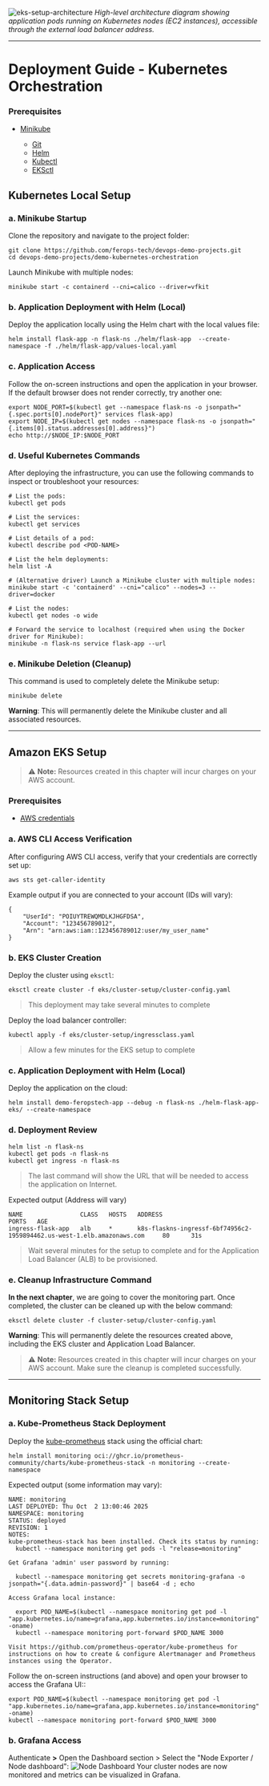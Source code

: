 ![eks-setup-architecture](../resources/eks-setup-architecture.png)
*High-level architecture diagram showing application pods running on Kubernetes nodes (EC2 instances), accessible through the external load balancer address.*

---

# Deployment Guide - Kubernetes Orchestration

### Prerequisites
- [Minikube](https://minikube.sigs.k8s.io/docs/start/)

  - [Git](https://git-scm.com/downloads)
  - [Helm](https://helm.sh/docs/intro/install/)
  - [Kubectl](https://kubernetes.io/docs/tasks/tools/)
  - [EKSctl](https://docs.aws.amazon.com/eks/latest/userguide/install-kubectl.html#eksctl-install-update)



## Kubernetes Local Setup

### a. Minikube Startup

Clone the repository and navigate to the project folder:
```shell
git clone https://github.com/ferops-tech/devops-demo-projects.git
cd devops-demo-projects/demo-kubernetes-orchestration
```

Launch Minikube with multiple nodes:
```shell
minikube start -c containerd --cni=calico --driver=vfkit
```

### b. Application Deployment with Helm (Local)

Deploy the application locally using the Helm chart with the local values file:
```shell
helm install flask-app -n flask-ns ./helm/flask-app  --create-namespace -f ./helm/flask-app/values-local.yaml
```

### c. Application Access
Follow the on-screen instructions and open the application in your browser. If the default browser does not render correctly, try another one:
```shell
export NODE_PORT=$(kubectl get --namespace flask-ns -o jsonpath="{.spec.ports[0].nodePort}" services flask-app)
export NODE_IP=$(kubectl get nodes --namespace flask-ns -o jsonpath="{.items[0].status.addresses[0].address}")
echo http://$NODE_IP:$NODE_PORT
```

### d. Useful Kubernetes Commands

After deploying the infrastructure, you can use the following commands to inspect or troubleshoot your resources:
```shell
# List the pods:
kubectl get pods

# List the services:
kubectl get services

# List details of a pod:
kubectl describe pod <POD-NAME>

# List the helm deployments:
helm list -A

# (Alternative driver) Launch a Minikube cluster with multiple nodes:
minikube start -c 'containerd' --cni="calico" --nodes=3 --driver=docker

# List the nodes:
kubectl get nodes -o wide

# Forward the service to localhost (required when using the Docker driver for Minikube):
minikube -n flask-ns service flask-app --url

```

### e. Minikube Deletion (Cleanup)
This command is used to completely delete the Minikube setup:
```shell
minikube delete
```
**Warning**: This will permanently delete the Minikube cluster and all associated resources.


---


## Amazon EKS Setup
> ⚠️ **Note:** Resources created in this chapter will incur charges on your AWS account.

### Prerequisites

- [AWS credentials](https://docs.aws.amazon.com/cli/latest/userguide/cli-chap-authentication.html)


### a. AWS CLI Access Verification

After configuring AWS CLI access, verify that your credentials are correctly set up:
```shell
aws sts get-caller-identity
```
Example output if you are connected to your account (IDs will vary):
```shell
{
    "UserId": "POIUYTREWQMDLKJHGFDSA",
    "Account": "123456789012",
    "Arn": "arn:aws:iam::123456789012:user/my_user_name"
}
```


### b. EKS Cluster Creation
Deploy the cluster using `eksctl`:
```shell
eksctl create cluster -f eks/cluster-setup/cluster-config.yaml
```
> This deployment may take several minutes to complete

Deploy the load balancer controller:
```shell
kubectl apply -f eks/cluster-setup/ingressclass.yaml
```
> Allow a few minutes for the EKS setup to complete


### c. Application Deployment with Helm (Local)

Deploy the application on the cloud:
```shell
helm install demo-feropstech-app --debug -n flask-ns ./helm-flask-app-eks/ --create-namespace
```

### d. Deployment Review

```shell
helm list -n flask-ns
kubectl get pods -n flask-ns
kubectl get ingress -n flask-ns
```
> The last command will show the URL that will be needed to access the application on Internet.

Expected output (Address will vary)
```shell
NAME                CLASS   HOSTS   ADDRESS                                                                    PORTS   AGE
ingress-flask-app   alb     *       k8s-flaskns-ingressf-6bf74956c2-1959894462.us-west-1.elb.amazonaws.com     80      31s
```
> Wait several minutes for the setup to complete and for the Application Load Balancer (ALB) to be provisioned.


### e. Cleanup Infrastructure Command
**In the next chapter**, we are going to cover the monitoring part. Once completed, the cluster can be cleaned up with the below command:

```shell
eksctl delete cluster -f cluster-setup/cluster-config.yaml
```
**Warning**: This will permanently delete the resources created above, including the EKS cluster and Application Load Balancer.
> ⚠️ **Note:** Resources created in this chapter will incur charges on your AWS account. Make sure the cleanup is completed successfully.
---

## Monitoring Stack Setup
### a. Kube-Prometheus Stack Deployment
Deploy the [kube-prometheus](https://artifacthub.io/packages/helm/prometheus-community/kube-prometheus-stack/77.12.0) stack using the official chart:
```shell
helm install monitoring oci://ghcr.io/prometheus-community/charts/kube-prometheus-stack -n monitoring --create-namespace
```

Expected output (some information may vary):
```shell
NAME: monitoring
LAST DEPLOYED: Thu Oct  2 13:00:46 2025
NAMESPACE: monitoring
STATUS: deployed
REVISION: 1
NOTES:
kube-prometheus-stack has been installed. Check its status by running:
  kubectl --namespace monitoring get pods -l "release=monitoring"

Get Grafana 'admin' user password by running:

  kubectl --namespace monitoring get secrets monitoring-grafana -o jsonpath="{.data.admin-password}" | base64 -d ; echo

Access Grafana local instance:

  export POD_NAME=$(kubectl --namespace monitoring get pod -l "app.kubernetes.io/name=grafana,app.kubernetes.io/instance=monitoring" -oname)
  kubectl --namespace monitoring port-forward $POD_NAME 3000

Visit https://github.com/prometheus-operator/kube-prometheus for instructions on how to create & configure Alertmanager and Prometheus instances using the Operator.
```

Follow the on-screen instructions (and above) and open your browser to access the Grafana UI::
```shell
export POD_NAME=$(kubectl --namespace monitoring get pod -l "app.kubernetes.io/name=grafana,app.kubernetes.io/instance=monitoring" -oname)
kubectl --namespace monitoring port-forward $POD_NAME 3000
```

### b. Grafana Access

Authenticate **>** Open the Dashboard section > Select the "Node Exporter / Node dashboard":
![Node Dashboard](../resources/node-dashboard.png)
Your cluster nodes are now monitored and metrics can be visualized in Grafana.



